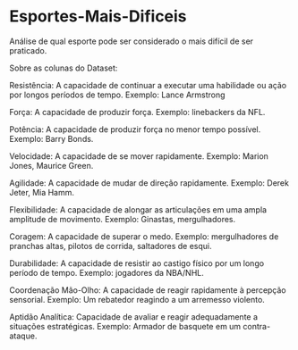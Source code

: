 # Esportes-Mais-Dificeis
Análise de qual esporte pode ser considerado o mais difícil de ser praticado.

Sobre as colunas do Dataset:

Resistência: A capacidade de continuar a executar uma habilidade ou ação por longos períodos de tempo. Exemplo: Lance Armstrong

Força: A capacidade de produzir força. Exemplo: linebackers da NFL.

Potência: A capacidade de produzir força no menor tempo possível. Exemplo: Barry Bonds.

Velocidade: A capacidade de se mover rapidamente. Exemplo: Marion Jones, Maurice Green.

Agilidade: A capacidade de mudar de direção rapidamente. Exemplo: Derek Jeter, Mia Hamm.

Flexibilidade: A capacidade de alongar as articulações em uma ampla amplitude de movimento. Exemplo: Ginastas, mergulhadores.

Coragem: A capacidade de superar o medo. Exemplo: mergulhadores de pranchas altas, pilotos de corrida, saltadores de esqui.

Durabilidade: A capacidade de resistir ao castigo físico por um longo período de tempo. Exemplo: jogadores da NBA/NHL.

Coordenação Mão-Olho: A capacidade de reagir rapidamente à percepção sensorial. Exemplo: Um rebatedor reagindo a um arremesso violento. 

Aptidão Analítica: Capacidade de avaliar e reagir adequadamente a situações estratégicas. Exemplo: Armador de basquete em um contra-ataque.
